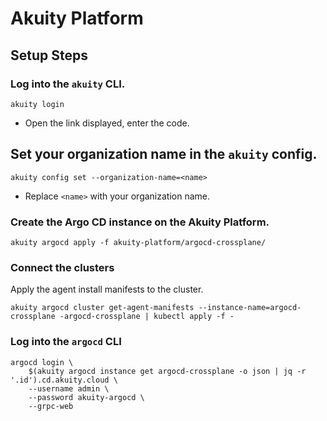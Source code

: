 # Akuity Platform

## Setup Steps
### Log into the `akuity` CLI.
```
akuity login
```
- Open the link displayed, enter the code.

## Set your organization name in the `akuity` config.
```
akuity config set --organization-name=<name>
```
- Replace `<name>` with your organization name.

### Create the Argo CD instance on the Akuity Platform.
```
akuity argocd apply -f akuity-platform/argocd-crossplane/
```

### Connect the clusters
Apply the agent install manifests to the cluster.
```
akuity argocd cluster get-agent-manifests --instance-name=argocd-crossplane -argocd-crossplane | kubectl apply -f -
```

### Log into the `argocd` CLI
```
argocd login \
    $(akuity argocd instance get argocd-crossplane -o json | jq -r '.id').cd.akuity.cloud \
    --username admin \
    --password akuity-argocd \
    --grpc-web
```
